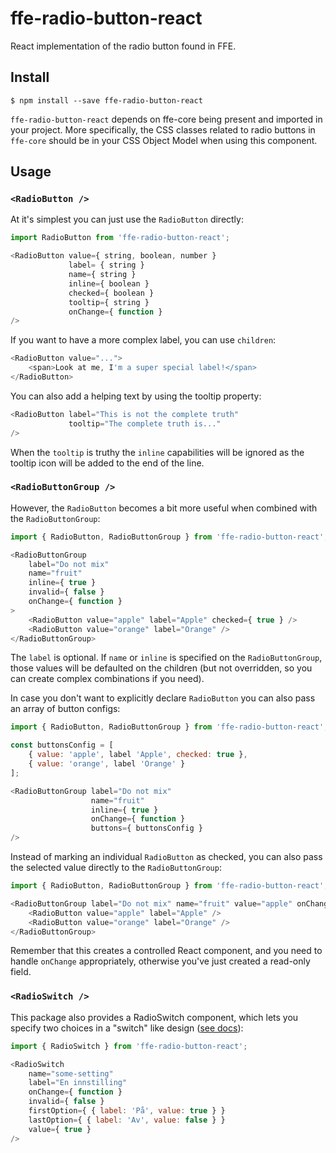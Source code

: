 # ffe-radio-button-react

React implementation of the radio button found in FFE.

## Install

```
$ npm install --save ffe-radio-button-react
```

`ffe-radio-button-react` depends on ffe-core being present and imported in your project.
More specifically, the CSS classes related to radio buttons in `ffe-core` should be in your
CSS Object Model when using this component.

## Usage

### `<RadioButton />`
At it's simplest you can just use the `RadioButton` directly:

```javascript
import RadioButton from 'ffe-radio-button-react';

<RadioButton value={ string, boolean, number }
             label= { string }
             name={ string }
             inline={ boolean }
             checked={ boolean }
             tooltip={ string }
             onChange={ function }
/>
```

If you want to have a more complex label, you can use `children`:

```javascript
<RadioButton value="...">
    <span>Look at me, I'm a super special label!</span>
</RadioButton>
```

You can also add a helping text by using the tooltip property:
```javascript
<RadioButton label="This is not the complete truth"
             tooltip="The complete truth is..."
/>
```
When the `tooltip` is truthy the `inline` capabilities will be ignored as the tooltip icon will be added to the end of the line.

### `<RadioButtonGroup />`

However, the `RadioButton` becomes a bit more useful when combined with the
`RadioButtonGroup`:

```javascript
import { RadioButton, RadioButtonGroup } from 'ffe-radio-button-react';

<RadioButtonGroup
    label="Do not mix"
    name="fruit"
    inline={ true }
    invalid={ false }
    onChange={ function }
>
    <RadioButton value="apple" label="Apple" checked={ true } />
    <RadioButton value="orange" label="Orange" />
</RadioButtonGroup>
```

The `label` is optional. If `name` or `inline` is specified on the
`RadioButtonGroup`, those values will be defaulted on the children (but not
overridden, so you can create complex combinations if you need).

In case you don't want to explicitly declare `RadioButton` you can also pass an
array of button configs:

```javascript
import { RadioButton, RadioButtonGroup } from 'ffe-radio-button-react';

const buttonsConfig = [
    { value: 'apple', label 'Apple', checked: true },
    { value: 'orange', label 'Orange' }
];

<RadioButtonGroup label="Do not mix"
                  name="fruit"
                  inline={ true }
                  onChange={ function }
                  buttons={ buttonsConfig }
/>
```

Instead of marking an individual `RadioButton` as checked, you can also pass
the selected value directly to the `RadioButtonGroup`:

```javascript
import { RadioButton, RadioButtonGroup } from 'ffe-radio-button-react';

<RadioButtonGroup label="Do not mix" name="fruit" value="apple" onChange={ function }>
    <RadioButton value="apple" label="Apple" />
    <RadioButton value="orange" label="Orange" />
</RadioButtonGroup>
```

Remember that this creates a controlled React component, and you need to handle
`onChange` appropriately, otherwise you've just created a read-only field.

### `<RadioSwitch />`

This package also provides a RadioSwitch component, which lets you specify two
choices in a "switch" like design
([see docs](http://design.test.sparebank1.no/forms.html)):

```javascript
import { RadioSwitch } from 'ffe-radio-button-react';

<RadioSwitch
    name="some-setting"
    label="En innstilling"
    onChange={ function }
    invalid={ false }
    firstOption={ { label: 'På', value: true } }
    lastOption={ { label: 'Av', value: false } }
    value={ true }
/>
```
